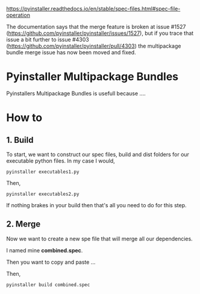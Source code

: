 https://pyinstaller.readthedocs.io/en/stable/spec-files.html#spec-file-operation

The documentation says that the merge feature is broken at issue #1527 (https://github.com/pyinstaller/pyinstaller/issues/1527), but if you trace that issue a bit further to issue #4303 (https://github.com/pyinstaller/pyinstaller/pull/4303) the multipackage bundle merge issue has now been moved and fixed.

# Pyinstaller Multipackage Bundles

Pyinstallers Multipackage Bundles is usefull because ....

# How to

## 1. Build

To start, we want to construct our spec files, build and dist folders for our executable python files. In my case I would,

```
pyinstaller executables1.py
```

Then,

```
pyinstaller executables2.py
```

If nothing brakes in your build then that's all you need to do for this step.

## 2. Merge

Now we want to create a new spe file that will merge all our dependencies.

I named mine **combined.spec**.

Then you want to copy and paste ...

Then,

```
pyinstaller build combined.spec
```
